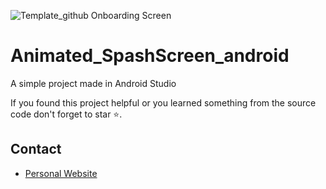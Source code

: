![Template_github Onboarding Screen](https://user-images.githubusercontent.com/8580665/97807397-37d2a080-1c3f-11eb-8481-40edd3abe592.png)


# Animated_SpashScreen_android

A simple project made in Android Studio

If you found this project helpful or you learned something from the source code don't forget to star ⭐.


## Contact

- [Personal Website ](https://netoeac.github.io)
